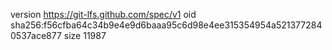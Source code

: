 version https://git-lfs.github.com/spec/v1
oid sha256:f56cfba64c34b9e4e9d6baaa95c6d98e4ee315354954a5213772840537ace877
size 11987
